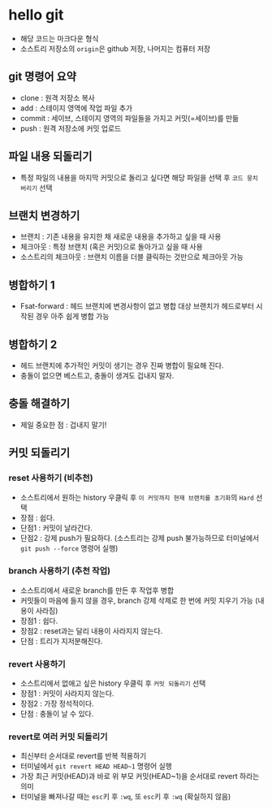 # hello git

- 해당 코드는 마크다운 형식
- 소스트리 저장소의 `origin`은 github 저장, 나머지는 컴퓨터 저장

## git 명령어 요약

- clone : 원격 저장소 복사
- add : 스테이지 영역에 작업 파일 추가
- commit : 세이브, 스테이지 영역의 파일들을 가지고 커밋(=세이브)를 만듦
- push : 원격 저장소에 커밋 업로드

## 파일 내용 되돌리기

- 특정 파일의 내용을 마지막 커밋으로 돌리고 싶다면 해당 파일을 선택 후 `코드 뭉치 버리기` 선택

## 브랜치 변경하기

- 브랜치 : 기존 내용을 유지한 채 새로운 내용을 추가하고 싶을 때 사용
- 체크아웃 : 특정 브랜치 (혹은 커밋)으로 돌아가고 싶을 때 사용
- 소스트리의 체크아웃 : 브랜치 이름을 더블 클릭하는 것만으로 체크아웃 가능

## 병합하기 1

- Fsat-forward : 헤드 브랜치에 변경사항이 없고 병합 대상 브랜치가 헤드로부터 시작된 경우 아주 쉽게 병합 가능

## 병합하기 2

- 헤드 브랜치에 추가적인 커밋이 생기는 경우 진짜 병합이 필요해 진다.
- 충돌이 없으면 베스트고, 충돌이 생겨도 겁내지 말자.

## 충돌 해결하기

- 제일 중요한 점 : 겁내지 말기!

## 커밋 되돌리기

### reset 사용하기 (비추천)

- 소스트리에서 원하는 history 우클릭 후 `이 커밋까지 현재 브랜치를 초기화`의 `Hard` 선택
- 장점 : 쉽다.
- 단점1 : 커밋이 날라간다.
- 단점2 : 강제 push가 필요하다. (소스트리는 강제 push 불가능하므로 터미널에서 `git push --force` 명령어 실행)

### branch 사용하기 (추천 작업)

- 소스트리에서 새로운 branch를 만든 후 작업후 병합
- 커밋들이 마음에 들지 않을 경우, branch 강제 삭제로 한 번에 커밋 지우기 가능 (내용이 사라짐)
- 장점1 : 쉽다.
- 장점2 : reset과는 달리 내용이 사라지지 않는다.
- 단점 : 트리가 지저분해진다.

### revert 사용하기

- 소스트리에서 없애고 싶은 history 우클릭 후 `커밋 되돌리기` 선택
- 장점1 : 커밋이 사라지지 않는다.
- 장점2 : 가장 정석적이다.
- 단점 : 충돌이 날 수 있다.

### revert로 여러 커밋 되돌리기

- 최신부터 순서대로 revert를 반복 적용하기
- 터미널에서 `git revert HEAD HEAD~1` 명령어 실행
- 가장 최근 커밋(HEAD)과 바로 위 부모 커밋(HEAD~1)을 순서대로 revert 하라는 의미
- 터미널을 빠져나갈 때는 `esc`키 후 `:wq`, 또 `esc`키 후 `:wq` (확실하지 않음)
